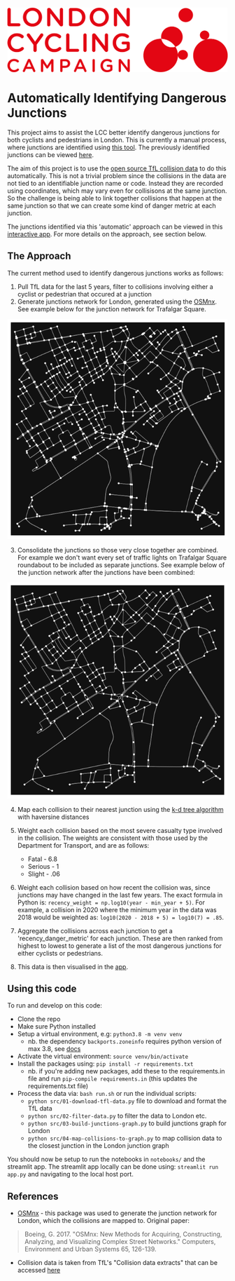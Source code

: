 ![LCC logo](img/LCC_logo_horizontal_red.png)

# Automatically Identifying Dangerous Junctions

This project aims to assist the LCC better identify dangerous junctions for both cyclists and pedestrians in London. This is currently a manual process, where junctions are identified using [this tool](https://bikedata.cyclestreets.net/collisions/#9.54/51.5058/-0.1395). The previously identified junctions can be viewed [here](https://lcc.org.uk/campaigns/dangerous-junctions/).

The aim of this project is to use the [open source TfL collision data](https://tfl.gov.uk/corporate/publications-and-reports/road-safety) to do this automatically. This is not a trivial problem since the collisions in the data are not tied to an identifiable junction name or code. Instead they are recorded using coordinates, which may vary even for collisisons at the same junction. So the challenge is being able to link together collisions that happen at the same junction so that we can create some kind of danger metric at each junction.

The junctions identified via this 'automatic' approach can be viewed in this [interactive app](https://lcc-dangerous-junctions.streamlit.app/). For more details on the approach, see section below.

## The Approach

The current method used to identify dangerous junctions works as follows:

1. Pull TfL data for the last 5 years, filter to collisions involving either a cyclist or pedestrian that occured at a junction
2. Generate junctions network for London, generated using the [OSMnx](https://github.com/gboeing/osmnx/tree/main). See example below for the junction network for Trafalgar Square.

![Junctions pre consolidation](img/junctions-pre-consolidation.png)

3. Consolidate the junctions so those very close together are combined. For example we don't want every set of traffic lights on Trafalgar Square roundabout to be included as separate junctions. See example below of the junction network after the junctions have been combined:

![Junctions post consolidation](img/junctions-post-consolidation.png)

4. Map each collision to their nearest junction using the [k-d tree algorithm](https://en.wikipedia.org/wiki/K-d_tree) with haversine distances

5. Weight each collision based on the most severe casualty type involved in the collision. The weights are consistent with those used by the Department for Transport, and are as follows:
    - Fatal - 6.8
    - Serious - 1
    - Slight - .06

6. Weight each collision based on how recent the collision was, since junctions may have changed in the last few years. The exact formula in Python is: `recency_weight = np.log10(year - min_year + 5)`. For example, a collision in 2020 where the minimum year in the data was 2018 would be weighted as: `log10(2020 - 2018 + 5) = log10(7) = .85`.

7. Aggregate the collisions across each junction to get a 'recency_danger_metric' for each junction. These are then ranked from highest to lowest to generate a list of the most dangerous junctions for either cyclists or pedestrians.

8. This data is then visualised in the [app](https://lcc-dangerous-junctions.streamlit.app/).

## Using this code

To run and develop on this code:

- Clone the repo
- Make sure Python installed
- Setup a virtual environment, e.g: ```python3.8 -m venv venv```
  - nb. the dependency `backports.zoneinfo` requires python version of max 3.8, see [docs](https://pypi.org/project/backports.zoneinfo/)
- Activate the virtual environment: `source venv/bin/activate`
- Install the packages using: `pip install -r requirements.txt`
  - nb. if you're adding new packages, add these to the requirements.in file and run `pip-compile requirements.in` (this updates the requirements.txt file)
- Process the data via: `bash run.sh` or run the individual scripts:
  - `python src/01-download-tfl-data.py` file to download and format the TfL data
  - `python src/02-filter-data.py` to filter the data to London etc.
  - `python src/03-build-junctions-graph.py` to build junctions graph for London
  - `python src/04-map-collisions-to-graph.py` to map collision data to the closest junction in the London junction graph

You should now be setup to run the notebooks in `notebooks/` and the streamlit app. The streamlit app locally can be done using: `streamlit run app.py` and navigating to the local host port.

## References

- [OSMnx](https://github.com/gboeing/osmnx/tree/main) - this package was used to generate the junction network for London, which the collisions are mapped to. Original paper:

> Boeing, G. 2017. "OSMnx: New Methods for Acquiring, Constructing, Analyzing, and Visualizing Complex Street Networks." Computers, Environment and Urban Systems 65, 126-139.

- Collision data is taken from TfL's "Collision data extracts" that can be accessed [here](https://tfl.gov.uk/corporate/publications-and-reports/road-safety)

